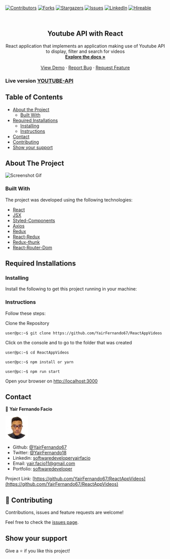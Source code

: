 [![Contributors][contributors-shield]][contributors-url]
[![Forks][forks-shield]][forks-url]
[![Stargazers][stars-shield]][stars-url]
[![Issues][issues-shield]][issues-url]
[![LinkedIn][linkedin-shield2]][linkedin-url2]
[![Hireable][hireable]][hireable-url]

<!-- PROJECT LOGO -->
<br />
<p align="center">
 <h2 align="center"> Youtube API with React </h2>

  <p align="center">
    React application that implements an application making use of Youtube API to display, filter and search for videos
    <br />
    <a href="https://github.com/YairFernando67/ReactAppVideos"><strong>Explore the docs »</strong></a>
    <br />
    <br />
    <a href="https://github.com/YairFernando67/ReactAppVideos">View Demo</a>
    ·
    <a href="https://github.com/YairFernando67/ReactAppVideos/issues">Report Bug</a>
    ·
    <a href="https://github.com/YairFernando67/ReactAppVideos/issues">Request Feature</a>
  </p>

</p>

### Live version [YOUTUBE-API](https://videos-ytb.herokuapp.com/)

## Table of Contents
* [About the Project](#about-the-project)
  * [Built With](#built-with)
* [Required Installations](#Required-Installations)
  * [Installing](#Installing)
  * [Instructions](#Instructions)
* [Contact](#contact)
* [Contributing](#Contributing)
* [Show your support](#Show-your-support)

## About The Project

![Screenshot Gif](public/intro.gif) 

### Built With
The project was developed using the following technologies:
- [React](https://es.reactjs.org/)
- [JSX](https://reactjs.org/docs/introducing-jsx.html)
- [Styled-Components](https://www.styled-components.com/)
- [Axios](https://github.com/axios/axios)
- [Redux](https://github.com/reduxjs/redux)
- [React-Redux](https://github.com/reduxjs/react-redux)
- [Redux-thunk](https://github.com/reduxjs/redux-thunk)
- [React-Router-Dom](https://github.com/ReactTraining/react-router/tree/master/packages/react-router-dom)

## Required Installations

### Installing

<p>Install the following to get this project running in your machine:</p>

### Instructions

<p>Follow these steps:</p>

Clone the Repository

```Shell
user@pc:~$ git clone https://github.com/YairFernando67/ReactAppVideos
```

Click on the console and to go to the folder that was created

```Shell
user@pc:~$ cd ReactAppVideos
```

```
user@pc:~$ npm install or yarn
```

```
user@pc:~$ npm run start
```

Open your browser on [http://localhost:3000](http://localhost:3000)

## Contact

👤 **Yair Fernando Facio**

<a href="https://yairfernando67.github.io/Portfolio/" target="_blank">
    
  ![Screenshot Image](public/logo.jpg) 

</a>

- Github: [@YairFernando67](https://github.com/YairFernando67)
- Twitter: [@YairFernando18](https://twitter.com/YairFernando18)
- Linkedin: [softwaredeveloperyairfacio](https://www.linkedin.com/in/softwaredeveloperyairfacio/)
- Email: [yair.facio11@gmail.com](https://mail.google.com/mail/?view=cm&fs=1&tf=1&to=yair.facio11@gmail.com)
- Portfolio: [softwaredeveloper](https://yairfernando67.github.io/Portfolio/)

<p align="center">

  Project Link: [https://github.com/YairFernando67/ReactAppVideos](https://github.com/YairFernando67/ReactAppVideos)

</p>

## 🤝 Contributing

Contributions, issues and feature requests are welcome!

Feel free to check the [issues page](https://github.com/YairFernando67/ReactAppVideos/issues).

## Show your support

Give a ⭐️ if you like this project!

<!-- MARKDOWN LINKS & IMAGES -->
[contributors-shield]: https://img.shields.io/github/contributors/YairFernando67/ReactAppVideos.svg?style=flat-square
[contributors-url]: https://github.com/YairFernando67/ReactAppVideos/graphs/contributors
[forks-shield]: https://img.shields.io/github/forks/YairFernando67/ReactAppVideos.svg?style=flat-square
[forks-url]: https://github.com/YairFernando67/ReactAppVideos/network/members
[stars-shield]: https://img.shields.io/github/stars/YairFernando67/ReactAppVideos.svg?style=flat-square
[stars-url]: https://github.com/YairFernando67/ReactAppVideos/stargazers
[issues-shield]: https://img.shields.io/github/issues/YairFernando67/ReactAppVideos.svg?style=flat-square
[issues-url]: https://github.com/YairFernando67/ReactAppVideos/issues
[license-shield]: https://img.shields.io/github/license/YairFernando67/ReactAppVideos.svg?style=flat-square
[license-url]: https://github.com/YairFernando67/ReactAppVideos/blob/master/LICENSE.txt
[linkedin-shield2]: https://img.shields.io/badge/-LinkedIn-black.svg?style=flat-square&logo=linkedin&colorB=555
[linkedin-url2]: https://www.linkedin.com/in/softwaredeveloperyairfacio/
[hireable]: https://cdn.rawgit.com/hiendv/hireable/master/styles/flat/yes.svg
[hireable-url]: https://www.linkedin.com/in/softwaredeveloperyairfacio/